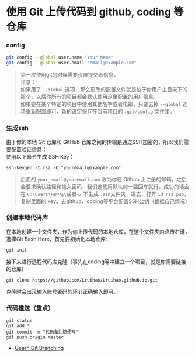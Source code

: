 # 使用 Git 上传代码到 github, coding 等仓库


### config
```bash
git config --global user.name "Your Name"
git config --global user.email "email@example.com"
```
> 第一次使用git的时候需要设置提交者信息。  
注意：  
如果用了 `--global` 选项，那么更改的配置文件就是位于你用户主目录下的那个，以后你所有的项目都会默认使用这里配置的用户信息。  
如果要在某个特定的项目中使用其他名字或者电邮，只要去掉 `--global` 选项重新配置即可，新的设定保存在当前项目的 `.git/config` 文件里。

### 生成ssh
由于你的本地 Git 仓库和 GitHub 仓库之间的传输是通过SSH加密的，所以我们需要配置验证信息：  
使用以下命令生成 SSH Key：
```
ssh-keygen -t rsa -C "youremail@example.com"
```
> 后面的 `your_email@youremail.com` 改为你在 Github 上注册的邮箱，之后会要求确认路径和输入密码，我们这使用默认的一路回车就行。成功的话会在 `C:\Users\用户名\`或者`~/` 下生成 `.ssh`文件夹，进去，打开 `id_rsa.pub`，复制里面的 key。去github、coding等平台配置SSH公钥（根据自己情况）

### 创建本地代码库

在本地创建一个文件夹，作为你上传代码的本地仓库，在这个文件夹内点击右键，选择Git Bash Here，首先要初始化本地仓库:
```
git init
```
接下来进行远程代码库克隆（事先在coding等中建立一个项目，就是你需要链接的仓库）
```
git clone https://github.com/Lruihao/Lruihao.github.io.git
```
克隆时会出现输入账号密码的环节正确输入即可。

### 代码推送（重点）

```
git status
git add *
git commit -m "代码备注随便写"
git push origin master
```

* [Gearn Git Branching](https://learngitbranching.js.org/)
